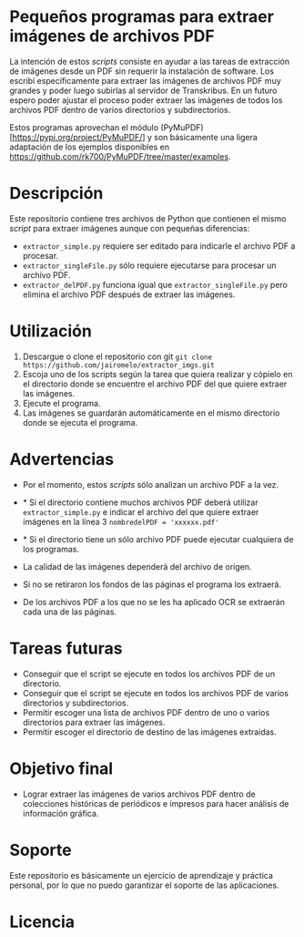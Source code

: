 # Pequeños programas para extraer imágenes de archivos PDF

La intención de estos *scripts* consiste en ayudar a las tareas de extracción de imágenes desde un PDF sin requerir la instalación de software. Los escribí específicamente para extraer las imágenes de archivos PDF muy grandes y poder luego subirlas al servidor de Transkribus. En un futuro espero poder ajustar el proceso poder extraer las imágenes de todos los archivos PDF dentro de varios directorios y subdirectorios.

Estos programas aprovechan el módulo (PyMuPDF)[https://pypi.org/project/PyMuPDF/] y son básicamente una ligera adaptación de los ejemplos disponibles en <https://github.com/rk700/PyMuPDF/tree/master/examples>. 

# Descripción

Este repositorio contiene tres archivos de Python que contienen el mismo *script* para extraer imágenes aunque con pequeñas diferencias:

- `extractor_simple.py` requiere ser editado para indicarle el archivo PDF a procesar.
- `extractor_singleFile.py` sólo requiere ejecutarse para procesar un archivo PDF.
- `extractor_delPDF.py` funciona igual que `extractor_singleFile.py` pero elimina el archivo PDF después de extraer las imágenes.

# Utilización

1. Descargue o clone el repositorio con git `git clone https://github.com/jairomelo/extractor_imgs.git`
2. Escoja uno de los scripts según la tarea que quiera realizar y cópielo en el directorio donde se encuentre el archivo PDF del que quiere extraer las imágenes.
3. Ejecute el programa.
4. Las imágenes se guardarán automáticamente en el mismo directorio donde se ejecuta el programa.

# Advertencias

- Por el momento, estos *scripts* sólo analizan un archivo PDF a la vez.
- \* Si el directorio contiene muchos archivos PDF deberá utilizar `extractor_simple.py` e indicar el archivo del que quiere extraer imágenes en la línea 3 `nombredelPDF = 'xxxxxx.pdf'`
- \* Si el directorio tiene un sólo archivo PDF puede ejecutar cualquiera de los programas.

- La calidad de las imágenes dependerá del archivo de origen.
- Si no se retiraron los fondos de las páginas el programa los extraerá.
- De los archivos PDF a los que no se les ha aplicado OCR se extraerán cada una de las páginas.

# Tareas futuras

- Conseguir que el script se ejecute en todos los archivos PDF de un directorio.
- Conseguir que el script se ejecute en todos los archivos PDF de varios directorios y subdirectorios.
- Permitir escoger una lista de archivos PDF dentro de uno o varios directorios para extraer las imágenes.
- Permitir escoger el directorio de destino de las imágenes extraidas.

# Objetivo final

- Lograr extraer las imágenes de varios archivos PDF dentro de colecciones históricas de periódicos e impresos para hacer análisis de información gráfica.

# Soporte

Este repositorio es básicamente un ejercicio de aprendizaje y práctica personal, por lo que no puedo garantizar el soporte de las aplicaciones. 

# Licencia